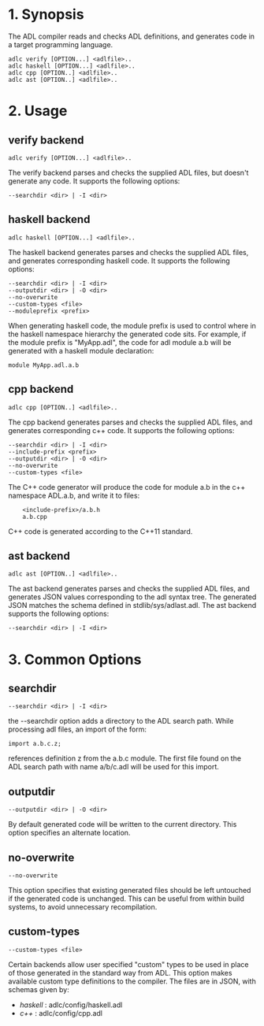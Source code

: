 # 1. Synopsis

The ADL compiler reads and checks ADL definitions, and generates code
in a target programming language.

    adlc verify [OPTION...] <adlfile>..
    adlc haskell [OPTION...] <adlfile>..
    adlc cpp [OPTION..] <adlfile>..
    adlc ast [OPTION..] <adlfile>..

# 2. Usage
## verify backend

    adlc verify [OPTION...] <adlfile>..

The verify backend parses and checks the supplied ADL files, but
doesn't generate any code. It supports the following options:

    --searchdir <dir> | -I <dir>

## haskell backend

    adlc haskell [OPTION...] <adlfile>..

The haskell backend generates parses and checks the supplied ADL
files, and generates corresponding haskell code. It supports the
following options:

    --searchdir <dir> | -I <dir>
    --outputdir <dir> | -O <dir>
    --no-overwrite
    --custom-types <file>
    --moduleprefix <prefix>

When generating haskell code, the module prefix is used to control
where in the haskell namespace hierarchy the generated code sits. For
example, if the module prefix is "MyApp.adl", the code for adl module
a.b will be generated with a haskell module declaration:

    module MyApp.adl.a.b

## cpp backend

    adlc cpp [OPTION..] <adlfile>..

The cpp backend generates parses and checks the supplied ADL
files, and generates corresponding c++ code. It supports the
following options:

    --searchdir <dir> | -I <dir>
    --include-prefix <prefix>
    --outputdir <dir> | -O <dir>
    --no-overwrite
    --custom-types <file>

The C++ code generator will produce the code for module a.b in the
c++ namespace ADL.a.b, and write it to files:

        <include-prefix>/a.b.h
        a.b.cpp

C++ code is generated according to the C++11 standard.

## ast backend

    adlc ast [OPTION..] <adlfile>..

The ast backend generates parses and checks the supplied ADL files,
and generates JSON values corresponding to the adl syntax tree. The
generated JSON matches the schema defined in stdlib/sys/adlast.adl.
The ast backend supports the following options:

    --searchdir <dir> | -I <dir>

# 3. Common Options

## searchdir

    --searchdir <dir> | -I <dir>

the --searchdir option adds a directory to the ADL search path. While
processing adl files, an import of the form:

    import a.b.c.z;

references definition z from the a.b.c module. The first file found on
the ADL search path with name a/b/c.adl will be used for this import.

##  outputdir

    --outputdir <dir> | -O <dir>

By default generated code will be written to the current
directory. This option specifies an alternate location.

## no-overwrite

    --no-overwrite

This option specifies that existing generated files should be left
untouched if the generated code is unchanged. This can be useful from
within build systems, to avoid unnecessary recompilation.

## custom-types

    --custom-types <file>

Certain backends allow user specified "custom" types to be used in
place of those generated in the standard way from ADL.  This option
makes available custom type definitions to the compiler. The files are
in JSON, with schemas given by:

* *haskell* : adlc/config/haskell.adl
* *c++*     : adlc/config/cpp.adl

    








